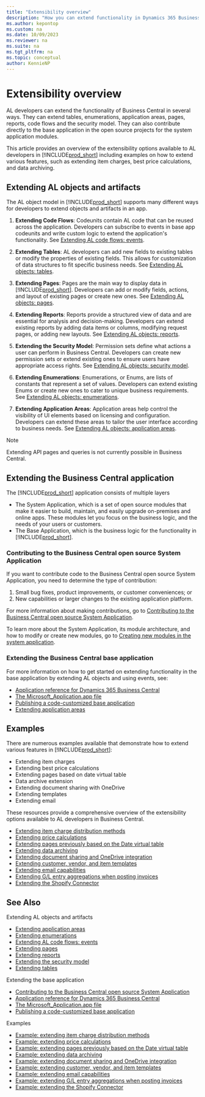 ```yaml
---
title: "Extensibility overview"
description: "How you can extend functionality in Dynamics 365 Business Central."
ms.author: kepontop
ms.custom: na
ms.date: 10/09/2023
ms.reviewer: na
ms.suite: na
ms.tgt_pltfrm: na
ms.topic: conceptual
author: KennieNP
---
```


# Extensibility overview
AL developers can extend the functionality of Business Central in several ways. They can extend tables, enumerations, application areas, pages, reports, code flows and the security model. They can also contribute directly to the base application in the open source projects for the system application modules.

This article provides an overview of the extensibility options available to AL developers in [!INCLUDE[prod_short](../developer/includes/prod_short.md)] including examples on how to extend various features, such as extending item charges, best price calculations, and data archiving.

## Extending AL objects and artifacts
The AL object model in [!INCLUDE[prod_short](../developer/includes/prod_short.md)] supports many different ways for developers to extend objects and artifacts in an app.

1. **Extending Code Flows**: Codeunits contain AL code that can be reused across the application. Developers can subscribe to events in base app codeunits and write custom logic to extend the application's functionality. See [Extending AL code flows: events](devenv-event-types.md).

2. **Extending Tables**: AL developers can add new fields to existing tables or modify the properties of existing fields. This allows for customization of data structures to fit specific business needs. See [Extending AL objects: tables](devenv-table-ext-object.md).

3. **Extending Pages**: Pages are the main way to display data in [!INCLUDE[prod_short](../developer/includes/prod_short.md)]. Developers can add or modify fields, actions, and layout of existing pages or create new ones. See [Extending AL objects: pages](devenv-page-ext-object.md).

4. **Extending Reports**: Reports provide a structured view of data and are essential for analysis and decision-making. Developers can extend existing reports by adding data items or columns, modifying request pages, or adding new layouts. See [Extending AL objects: reports](devenv-report-ext-object.md).

5. **Extending the Security Model**: Permission sets define what actions a user can perform in Business Central. Developers can create new permission sets or extend existing ones to ensure users have appropriate access rights. See [Extending AL objects: security model](devenv-permissionset-ext-object.md).

6. **Extending Enumerations**: Enumerations, or Enums, are lists of constants that represent a set of values. Developers can extend existing Enums or create new ones to cater to unique business requirements. See [Extending AL objects: enumerations](devenv-extensible-enums.md).

7. **Extending Application Areas**: Application areas help control the visibility of UI elements based on licensing and configuration. Developers can extend these areas to tailor the user interface according to business needs. See [Extending AL objects: application areas](devenv-extending-application-areas.md).

> [!NOTE]  
> Extending API pages and queries is not currently possible in Business Central.


## Extending the Business Central application

The [!INCLUDE[prod_short](../developer/includes/prod_short.md)] application consists of multiple layers
* The System Application, which is a set of open source modules that make it easier to build, maintain, and easily upgrade on-premises and online apps. These modules let you focus on the business logic, and the needs of your users or customers.
* The Base Application, which is the business logic for the functionality in [!INCLUDE[prod_short](../developer/includes/prod_short.md)].

### Contributing to the Business Central open source System Application

If you want to contribute code to the Business Central open source System Application, you need to determine the type of contribution:
1. Small bug fixes, product improvements, or customer conveniences; or
2. New capabilities or larger changes to the existing application platform.

For more information about making contributions, go to [Contributing to the Business Central open source System Application](https://github.com/microsoft/BCApps/blob/main/CONTRIBUTING.md).

To learn more about the System Application, its module architecture, and how to modify or create new modules, go to [Creating new modules in the system application](devenv-blueprint.md).

### Extending the Business Central base application

For more information on how to get started on extending functionality in the base application by extending AL objects and using events, see:
* [Application reference for Dynamics 365 Business Central](/dynamics365/business-central/application/)
* [The Microsoft_Application.app file](devenv-application-app-file.md)
* [Publishing a code-customized base application](devenv-publish-code-customization.md)
* [Extending application areas](devenv-extending-application-areas.md)

## Examples
There are numerous examples available that demonstrate how to extend various features in [!INCLUDE[prod_short](../developer/includes/prod_short.md)]:

- Extending item charges
- Extending best price calculations
- Extending pages based on date virtual table
- Data archive extension
- Extending document sharing with OneDrive
- Extending templates
- Extending email


These resources provide a comprehensive overview of the extensibility options available to AL developers in Business Central.

* [Extending item charge distribution methods](devenv-extending-item-charges.md)
* [Extending price calculations](devenv-extending-best-price-calculations.md)
* [Extending pages previously based on the Date virtual table](devenv-extend-pages-based-on-date-virtual-table.md)
* [Extending data archiving](devenv-data-archive-extension.md)
* [Extending document sharing and OneDrive integration](devenv-extending-document-sharing-onedrive.md)
* [Extending customer, vendor, and item templates](devenv-extending-templates.md)
* [Extending email capabilities](devenv-extending-email.md)
* [Extending G/L entry aggregations when posting invoices](devenv-invoice-posting-example.md)
* [Extending the Shopify Connector](devenv-extending-shopify.md)


## See Also
Extending AL objects and artifacts
* [Extending application areas](devenv-extending-application-areas.md)
* [Extending enumerations](devenv-extensible-enums.md)
* [Extending AL code flows: events](devenv-event-types.md)
* [Extending pages](devenv-page-ext-object.md)
* [Extending reports](devenv-report-ext-object.md)
* [Extending the security model](devenv-permissionset-ext-object.md)
* [Extending tables](devenv-table-ext-object.md)

Extending the base application
* [Contributing to the Business Central open source System Application](https://github.com/microsoft/BCApps/blob/main/CONTRIBUTING.md)
* [Application reference for Dynamics 365 Business Central](/dynamics365/business-central/application/)
* [The Microsoft_Application.app file](devenv-application-app-file.md)
* [Publishing a code-customized base application](devenv-publish-code-customization.md)

Examples
* [Example: extending item charge distribution methods](devenv-extending-item-charges.md)
* [Example: extending price calculations](devenv-extending-best-price-calculations.md)
* [Example: extending pages previously based on the Date virtual table](devenv-extend-pages-based-on-date-virtual-table.md)
* [Example: extending data archiving](devenv-data-archive-extension.md)
* [Example: extending document sharing and OneDrive integration](devenv-extending-document-sharing-onedrive.md)
* [Example: extending customer, vendor, and item templates](devenv-extending-templates.md)
* [Example: extending email capabilities](devenv-extending-email.md)
* [Example: extending G/L entry aggregations when posting invoices](devenv-invoice-posting-example.md)
* [Example: extending the Shopify Connector](devenv-extending-shopify.md)